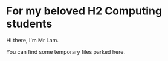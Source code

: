 # For my beloved H2 Computing students
Hi there, I'm Mr Lam.

You can find some temporary files parked here.
